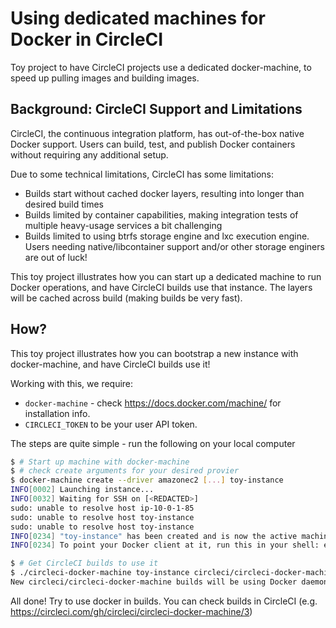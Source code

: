 # Using dedicated machines for Docker in CircleCI

Toy project to have CircleCI projects use a dedicated docker-machine, to speed
up pulling images and building images.

## Background: CircleCI Support and Limitations
CircleCI, the continuous integration platform, has out-of-the-box native
Docker support.  Users can build, test, and publish Docker containers without
requiring any additional setup.

Due to some technical limitations, CircleCI has some limitations:

* Builds start without cached docker layers, resulting into longer than desired build times
* Builds limited by container capabilities, making integration tests of
  multiple heavy-usage services a bit challenging
* Builds limited to using btrfs storage engine and lxc execution engine.
  Users needing native/libcontainer support and/or other storage enginers are
  out of luck!

This toy project illustrates how you can start up a dedicated machine to run
Docker operations, and have CircleCI builds use that instance.  The layers
will be cached across build (making builds be very fast).


## How?

This toy project illustrates how you can bootstrap a new instance with
docker-machine, and have CircleCI builds use it!

Working with this, we require:

* `docker-machine` - check https://docs.docker.com/machine/
for installation info.
* `CIRCLECI_TOKEN` to be your user API token.

The steps are quite simple - run the following on your local computer

```bash
$ # Start up machine with docker-machine
$ # check create arguments for your desired provier
$ docker-machine create --driver amazonec2 [...] toy-instance
INFO[0002] Launching instance...
INFO[0032] Waiting for SSH on [<REDACTED>]
sudo: unable to resolve host ip-10-0-1-85
sudo: unable to resolve host toy-instance
sudo: unable to resolve host toy-instance
INFO[0234] "toy-instance" has been created and is now the active machine.
INFO[0234] To point your Docker client at it, run this in your shell: eval "$(docker-machine env toy-instance)"

$ # Get CircleCI builds to use it
$ ./circleci-docker-machine toy-instance circleci/circleci-docker-machine
New circleci/circleci-docker-machine builds will be using Docker daemon on toy-instance ([<REDACTED>])
```

All done!  Try to use docker in builds.  You can check builds in CircleCI
(e.g. https://circleci.com/gh/circleci/circleci-docker-machine/3)

